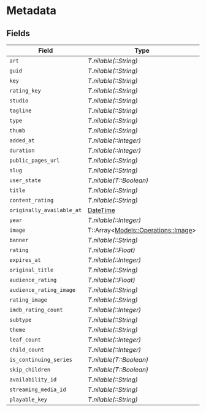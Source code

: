 # Metadata


## Fields

| Field                                                                        | Type                                                                         | Required                                                                     | Description                                                                  |
| ---------------------------------------------------------------------------- | ---------------------------------------------------------------------------- | ---------------------------------------------------------------------------- | ---------------------------------------------------------------------------- |
| `art`                                                                        | *T.nilable(::String)*                                                        | :heavy_minus_sign:                                                           | N/A                                                                          |
| `guid`                                                                       | *T.nilable(::String)*                                                        | :heavy_minus_sign:                                                           | N/A                                                                          |
| `key`                                                                        | *T.nilable(::String)*                                                        | :heavy_minus_sign:                                                           | N/A                                                                          |
| `rating_key`                                                                 | *T.nilable(::String)*                                                        | :heavy_minus_sign:                                                           | N/A                                                                          |
| `studio`                                                                     | *T.nilable(::String)*                                                        | :heavy_minus_sign:                                                           | N/A                                                                          |
| `tagline`                                                                    | *T.nilable(::String)*                                                        | :heavy_minus_sign:                                                           | N/A                                                                          |
| `type`                                                                       | *T.nilable(::String)*                                                        | :heavy_minus_sign:                                                           | N/A                                                                          |
| `thumb`                                                                      | *T.nilable(::String)*                                                        | :heavy_minus_sign:                                                           | N/A                                                                          |
| `added_at`                                                                   | *T.nilable(::Integer)*                                                       | :heavy_minus_sign:                                                           | N/A                                                                          |
| `duration`                                                                   | *T.nilable(::Integer)*                                                       | :heavy_minus_sign:                                                           | N/A                                                                          |
| `public_pages_url`                                                           | *T.nilable(::String)*                                                        | :heavy_minus_sign:                                                           | N/A                                                                          |
| `slug`                                                                       | *T.nilable(::String)*                                                        | :heavy_minus_sign:                                                           | N/A                                                                          |
| `user_state`                                                                 | *T.nilable(T::Boolean)*                                                      | :heavy_minus_sign:                                                           | N/A                                                                          |
| `title`                                                                      | *T.nilable(::String)*                                                        | :heavy_minus_sign:                                                           | N/A                                                                          |
| `content_rating`                                                             | *T.nilable(::String)*                                                        | :heavy_minus_sign:                                                           | N/A                                                                          |
| `originally_available_at`                                                    | [DateTime](https://ruby-doc.org/stdlib-2.6.1/libdoc/date/rdoc/DateTime.html) | :heavy_minus_sign:                                                           | N/A                                                                          |
| `year`                                                                       | *T.nilable(::Integer)*                                                       | :heavy_minus_sign:                                                           | N/A                                                                          |
| `image`                                                                      | T::Array<[Models::Operations::Image](../../models/operations/image.md)>      | :heavy_minus_sign:                                                           | N/A                                                                          |
| `banner`                                                                     | *T.nilable(::String)*                                                        | :heavy_minus_sign:                                                           | N/A                                                                          |
| `rating`                                                                     | *T.nilable(::Float)*                                                         | :heavy_minus_sign:                                                           | N/A                                                                          |
| `expires_at`                                                                 | *T.nilable(::Integer)*                                                       | :heavy_minus_sign:                                                           | N/A                                                                          |
| `original_title`                                                             | *T.nilable(::String)*                                                        | :heavy_minus_sign:                                                           | N/A                                                                          |
| `audience_rating`                                                            | *T.nilable(::Float)*                                                         | :heavy_minus_sign:                                                           | N/A                                                                          |
| `audience_rating_image`                                                      | *T.nilable(::String)*                                                        | :heavy_minus_sign:                                                           | N/A                                                                          |
| `rating_image`                                                               | *T.nilable(::String)*                                                        | :heavy_minus_sign:                                                           | N/A                                                                          |
| `imdb_rating_count`                                                          | *T.nilable(::Integer)*                                                       | :heavy_minus_sign:                                                           | N/A                                                                          |
| `subtype`                                                                    | *T.nilable(::String)*                                                        | :heavy_minus_sign:                                                           | N/A                                                                          |
| `theme`                                                                      | *T.nilable(::String)*                                                        | :heavy_minus_sign:                                                           | N/A                                                                          |
| `leaf_count`                                                                 | *T.nilable(::Integer)*                                                       | :heavy_minus_sign:                                                           | N/A                                                                          |
| `child_count`                                                                | *T.nilable(::Integer)*                                                       | :heavy_minus_sign:                                                           | N/A                                                                          |
| `is_continuing_series`                                                       | *T.nilable(T::Boolean)*                                                      | :heavy_minus_sign:                                                           | N/A                                                                          |
| `skip_children`                                                              | *T.nilable(T::Boolean)*                                                      | :heavy_minus_sign:                                                           | N/A                                                                          |
| `availability_id`                                                            | *T.nilable(::String)*                                                        | :heavy_minus_sign:                                                           | N/A                                                                          |
| `streaming_media_id`                                                         | *T.nilable(::String)*                                                        | :heavy_minus_sign:                                                           | N/A                                                                          |
| `playable_key`                                                               | *T.nilable(::String)*                                                        | :heavy_minus_sign:                                                           | N/A                                                                          |